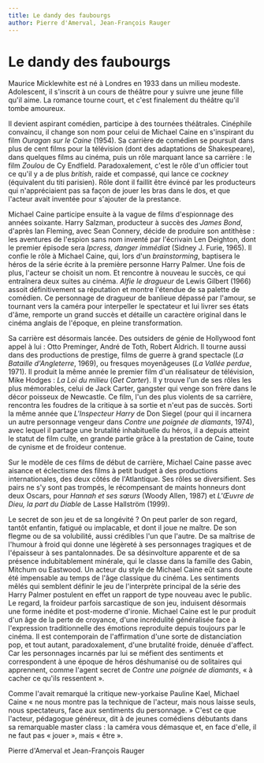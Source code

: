 ```yaml
---
title: Le dandy des faubourgs
author: Pierre d'Amerval, Jean-François Rauger
---
```


# Le dandy des faubourgs

Maurice Micklewhite est né à Londres en 1933 dans un milieu modeste. Adolescent, il s'inscrit à un cours de théâtre pour y suivre une jeune fille qu'il aime. La romance tourne court, et c'est finalement du théâtre qu'il tombe amoureux.

Il devient aspirant comédien, participe à des tournées théâtrales. Cinéphile convaincu, il change son nom pour celui de Michael Caine en s'inspirant du film _Ouragan sur le Caine_ (1954). Sa carrière de comédien se poursuit dans plus de cent films pour la télévision (dont des adaptations de Shakespeare), dans quelques films au cinéma, puis un rôle marquant lance sa carrière : le film _Zoulou_ de Cy Endfield. Paradoxalement, c'est le rôle d'un officier tout ce qu'il y a de plus _british_, raide et compassé, qui lance ce _cockney_ (équivalent du titi parisien). Rôle dont il faillit être évincé par les producteurs qui n'appréciaient pas sa façon de jouer les bras dans le dos, et que l'acteur avait inventée pour s'ajouter de la prestance.

Michael Caine participe ensuite à la vague de films d'espionnage des années soixante. Harry Salzman, producteur à succès des _James Bond_, d'après Ian Fleming, avec Sean Connery, décide de produire son antithèse : les aventures de l'espion sans nom inventé par l'écrivain Len Deighton, dont le premier épisode sera _Ipcress, danger immédiat_ (Sidney J. Furie, 1965). Il confie le rôle à Michael Caine, qui, lors d'un _brainstorming_, baptisera le héros de la série écrite à la première personne Harry Palmer. Une fois de plus, l'acteur se choisit un nom. Et rencontre à nouveau le succès, ce qui entraînera deux suites au cinéma. _Alfie le dragueur_ de Lewis Gilbert (1966) assoit définitivement sa réputation et montre l'étendue de sa palette de comédien. Ce personnage de dragueur de banlieue dépassé par l'amour, se tournant vers la caméra pour interpeller le spectateur et lui livrer ses états d'âme, remporte un grand succès et détaille un caractère original dans le cinéma anglais de l'époque, en pleine transformation.

Sa carrière est désormais lancée. Des outsiders de génie de Hollywood font appel à lui : Otto Preminger, André de Toth, Robert Aldrich. Il tourne aussi dans des productions de prestige, films de guerre à grand spectacle (_La Bataille d'Angleterre_, 1969), ou fresques moyenâgeuses (_La Vallée perdue_, 1971). Il produit la même année le premier film d'un réalisateur de télévision, Mike Hodges : _La Loi du milieu_ (_Get Carter_). Il y trouve l'un de ses rôles les plus mémorables, celui de Jack Carter, gangster qui venge son frère dans le décor poisseux de Newcastle. Ce film, l'un des plus violents de sa carrière, rencontra les foudres de la critique à sa sortie et n'eut pas de succès. Sorti la même année que _L'Inspecteur Harry_ de Don Siegel (pour qui il incarnera un autre personnage vengeur dans _Contre une poignée de diamants_, 1974), avec lequel il partage une brutalité inhabituelle du héros, il a depuis atteint le statut de film culte, en grande partie grâce à la prestation de Caine, toute de cynisme et de froideur contenue.

Sur le modèle de ces films de début de carrière, Michael Caine passe avec aisance et éclectisme des films à petit budget à des productions internationales, des deux côtés de l'Atlantique. Ses rôles se diversifient. Ses pairs ne s'y sont pas trompés, le récompensant de maints honneurs dont deux Oscars, pour _Hannah et ses sœurs_ (Woody Allen, 1987) et _L'Œuvre de Dieu, la part du Diable_ de Lasse Hallström (1999).

Le secret de son jeu et de sa longévité ? On peut parler de son regard, tantôt enfantin, fatigué ou implacable, et dont il joue ne maître. De son flegme ou de sa volubilité, aussi crédibles l'un que l'autre. De sa maîtrise de l'humour à froid qui donne une légèreté à ses personnages tragiques et de l'épaisseur à ses pantalonnades. De sa désinvolture apparente et de sa présence indubitablement minérale, qui le classe dans la famille des Gabin, Mitchum ou Eastwood. Un acteur du style de Michael Caine eût sans doute été impensable au temps de l'âge classique du cinéma. Les sentiments mêlés qui semblent définir le jeu de l'interprète principal de la série des Harry Palmer postulent en effet un rapport de type nouveau avec le public. Le regard, la froideur parfois sarcastique de son jeu, induisent désormais une forme inédite et post-moderne d'ironie. Michael Caine est le pur produit d'un âge de la perte de croyance, d'une incrédulité généralisée face à l'expression traditionnelle des émotions reproduite depuis toujours par le cinéma. Il est contemporain de l'affirmation d'une sorte de distanciation pop, et tout autant, paradoxalement, d'une brutalité froide, dénuée d'affect. Car les personnages incarnés par lui se méfient des sentiments et correspondent à une époque de héros déshumanisé ou de solitaires qui apprennent, comme l'agent secret de _Contre une poignée de diamants_, « à cacher ce qu'ils ressentent ».

Comme l'avait remarqué la critique new-yorkaise Pauline Kael, Michael Caine « ne nous montre pas la technique de l'acteur, mais nous laisse seuls, nous spectateurs, face aux sentiments du personnage. » C'est ce que l'acteur, pédagogue généreux, dit à de jeunes comédiens débutants dans sa remarquable master class : la caméra vous démasque et, en face d'elle, il ne faut pas « jouer », mais « être ».

Pierre d'Amerval et Jean-François Rauger
